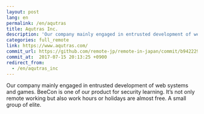 ```yaml
---
layout: post
lang: en
permalink: /en/aqutras
title: Aqutras Inc.
description: 'Our company mainly engaged in entrusted development of web systems and games. BeeCon is one of our product for security learning. It’s not only remote working but also work hours or holidays are almost free. A small group of elite.'
categories: full_remote
link: https://www.aqutras.com/
commit_url: https://github.com/remote-jp/remote-in-japan/commit/b942229603eca4aa9bfad4db61751aeb62c4b345
commit_at:  2017-07-15 20:13:25 +0900
redirect_from:
  - /en/aqutras_inc
---
```


<p>Our company mainly engaged in entrusted development of web systems and games. BeeCon is one of our product for security learning. It’s not only remote working but also work hours or holidays are almost free. A small group of elite.</p>
